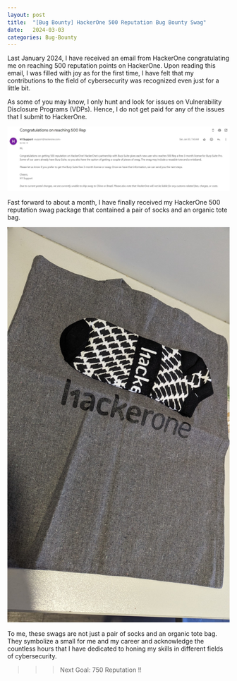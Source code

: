 ```yaml
---
layout: post
title:  "[Bug Bounty] HackerOne 500 Reputation Bug Bounty Swag"
date:   2024-03-03
categories: Bug-Bounty
---
```


Last January 2024, I have received an email from HackerOne congratulating me on reaching 500 reputation points on HackerOne. Upon reading this email, I was filled with joy as for the first time, I have felt that my contributions to the field of cybersecurity was recognized even just for a little bit. 

As some of you may know, I only hunt and look for issues on Vulnerability Disclosure Programs (VDPs). Hence, I do not get paid for any of the issues that I submit to HackerOne. 

<img src=/assets/uploads/hackerone-500-reputation/500reputation-email.jpg>

Fast forward to about a month, I have finally received my HackerOne 500 reputation swag package that contained a pair of socks and an organic tote bag. 

<img src=/assets/uploads/hackerone-500-reputation/500reputation-swag.jpg>

To me, these swags are not just a pair of socks and an organic tote bag. They symbolize a small for me and my career and acknowledge the countless hours that I have dedicated to honing my skills in different fields of cybersecurity.

>>> Next Goal: 750 Reputation !! 